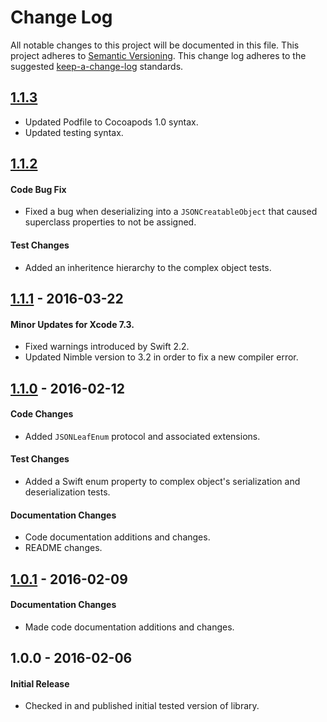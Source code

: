 # Change Log
All notable changes to this project will be documented in this file.
This project adheres to [Semantic Versioning](http://semver.org/).
This change log adheres to the suggested [keep-a-change-log](https://github.com/olivierlacan/keep-a-changelog) standards.

## [1.1.3]
- Updated Podfile to Cocoapods 1.0 syntax.
- Updated testing syntax.

## [1.1.2]
#### Code Bug Fix
- Fixed a bug when deserializing into a `JSONCreatableObject` that caused superclass properties to not be assigned.

#### Test Changes
- Added an inheritence hierarchy to the complex object tests.

## [1.1.1] - 2016-03-22
#### Minor Updates for Xcode 7.3.
- Fixed warnings introduced by Swift 2.2.
- Updated Nimble version to 3.2 in order to fix a new compiler error.

## [1.1.0] - 2016-02-12
#### Code Changes
- Added `JSONLeafEnum` protocol and associated extensions.

#### Test Changes
- Added a Swift enum property to complex object's serialization and deserialization tests.

#### Documentation Changes
- Code documentation additions and changes.
- README changes.

## [1.0.1] - 2016-02-09
#### Documentation Changes
- Made code documentation additions and changes.

## 1.0.0 - 2016-02-06
#### Initial Release
- Checked in and published initial tested version of library.

[1.1.3]: https://github.com/sean915213/SGYSwiftJSON/compare/1.1.2...1.1.3
[1.1.2]: https://github.com/sean915213/SGYSwiftJSON/compare/1.1.1...1.1.2
[1.1.1]: https://github.com/sean915213/SGYSwiftJSON/compare/1.1.0...1.1.1
[1.1.0]: https://github.com/sean915213/SGYSwiftJSON/compare/1.0.1...1.1.0
[1.0.1]: https://github.com/sean915213/SGYSwiftJSON/compare/1.0.0...1.0.1
